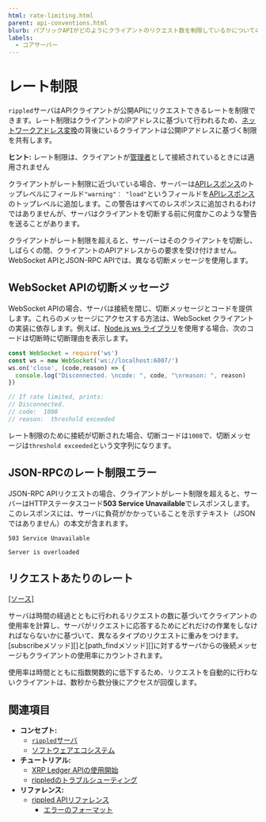 ```yaml
---
html: rate-limiting.html
parent: api-conventions.html
blurb: パブリックAPIがどのようにクライアントのリクエスト数を制限しているかについての説明です。
labels:
  - コアサーバー
---
```

# レート制限

`rippled`サーバはAPIクライアントが公開APIにリクエストできるレートを制限できます。レート制限はクライアントのIPアドレスに基づいて行われるため、[ネットワークアドレス変換](https://ja.wikipedia.org/wiki/ネットワークアドレス変換)の背後にいるクライアントは公開IPアドレスに基づく制限を共有します。

**ヒント:** レート制限は、クライアントが[管理者](get-started-using-http-websocket-apis.html#管理者アクセス権限)として接続されているときには適用されません

クライアントがレート制限に近づいている場合、サーバーは[APIレスポンス](response-formatting.md)のトップレベルにフィールド`"warning"： "load"`というフィールドを[APIレスポンス](response-formatting.md)のトップレベルに追加します。この警告はすべてのレスポンスに追加されるわけではありませんが、サーバはクライアントを切断する前に何度かこのような警告を送ることがあります。

クライアントがレート制限を超えると、サーバーはそのクライアントを切断し、しばらくの間、クライアントのAPIアドレスからの要求を受け付けません。WebSocket APIとJSON-RPC APIでは、異なる切断メッセージを使用します。

## WebSocket APIの切断メッセージ

WebSocket APIの場合、サーバは接続を閉じ、切断メッセージとコードを提供します。これらのメッセージにアクセスする方法は、WebSocket クライアントの実装に依存します。例えば、[Node.js ws ライブラリ](https://github.com/websockets/ws)を使用する場合、次のコードは切断時に切断理由を表示します。

```js
const WebSocket = require('ws')
const ws = new WebSocket('ws://localhost:6007/')
ws.on('close', (code,reason) => {
  console.log("Disconnected. \ncode: ", code, "\nreason: ", reason)
})

// If rate limited, prints:
// Disconnected.
// code:  1008
// reason:  threshold exceeded
```

レート制限のために接続が切断された場合、切断コードは`1008`で、切断メッセージは`threshold exceeded`という文字列になります。

## JSON-RPCのレート制限エラー

JSON-RPC APIリクエストの場合、クライアントがレート制限を超えると、サーバーはHTTPステータスコード**503 Service Unavailable**でレスポンスします。このレスポンスには、サーバに負荷がかかっていることを示すテキスト（JSONではありません）の本文が含まれます。

```text
503 Service Unavailable

Server is overloaded
```

## リクエストあたりのレート
[[ソース]](https://github.com/XRPLF/rippled/blob/master/src/ripple/resource/Fees.h "ソース")

サーバは時間の経過とともに行われるリクエストの数に基づいてクライアントの使用率を計算し、サーバがリクエストに応答するためにどれだけの作業をしなければならないかに基づいて、異なるタイプのリクエストに重みをつけます。[subscribeメソッド][]と[path_findメソッド][]に対するサーバからの後続メッセージもクライアントの使用率にカウントされます。

使用率は時間とともに指数関数的に低下するため、リクエストを自動的に行わないクライアントは、数秒から数分後にアクセスが回復します。

## 関連項目

- **コンセプト:**
    - [`rippled`サーバ](xrpl-servers.html)
    - [ソフトウェアエコシステム](../../../introduction/software-ecosystem.md)
- **チュートリアル:**
    - [XRP Ledger APIの使用開始](../../../tutorials/get-started/get-started-using-http-websocket-apis.md)
    - [rippledのトラブルシューティング](../../../infrastructure/troubleshooting/index.md)
- **リファレンス:**
    - [rippled APIリファレンス](../index.md)
        - [エラーのフォーマット](error-formatting.md)
